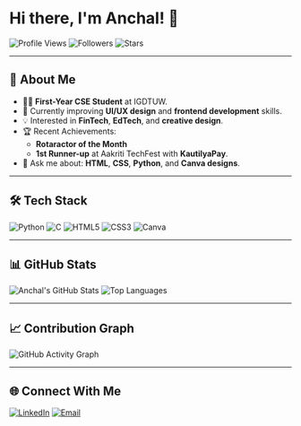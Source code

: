 # Hi there, I'm Anchal! 👋

![Profile Views](https://komarev.com/ghpvc/?username=anchal2611&color=blue)
![Followers](https://img.shields.io/github/followers/anchal2611?label=Followers&style=social)
![Stars](https://img.shields.io/github/stars/anchal2611?label=Stars&style=social)

---

## 🚀 About Me

- 👩‍💻 **First-Year CSE Student** at IGDTUW.
- 🌱 Currently improving **UI/UX design** and **frontend development** skills.
- 💡 Interested in **FinTech**, **EdTech**, and **creative design**.
- 🏆 Recent Achievements:
  - **Rotaractor of the Month**
  - **1st Runner-up** at Aakriti TechFest with **KautilyaPay**.
- 💬 Ask me about: **HTML**, **CSS**, **Python**, and **Canva designs**.

---

## 🛠️ Tech Stack
![Python](https://img.shields.io/badge/Python-3776AB?style=for-the-badge&logo=python&logoColor=white)
![C](https://img.shields.io/badge/C-A8B9CC?style=for-the-badge&logo=c&logoColor=white)
![HTML5](https://img.shields.io/badge/HTML5-E34F26?style=for-the-badge&logo=html5&logoColor=white)
![CSS3](https://img.shields.io/badge/CSS3-1572B6?style=for-the-badge&logo=css3&logoColor=white)
![Canva](https://img.shields.io/badge/Canva-00C4CC?style=for-the-badge&logo=canva&logoColor=white)

---

## 📊 GitHub Stats
![Anchal's GitHub Stats](https://github-readme-stats.vercel.app/api?username=anchal2611&show_icons=true&theme=radical)
![Top Languages](https://github-readme-stats.vercel.app/api/top-langs/?username=anchal2611&layout=compact&theme=radical)

---

## 📈 Contribution Graph
![GitHub Activity Graph](https://github-readme-activity-graph.vercel.app/graph?username=anchal2611&theme=github-dark)

---

## 🌐 Connect With Me
[![LinkedIn](https://img.shields.io/badge/LinkedIn-0A66C2?style=for-the-badge&logo=linkedin&logoColor=white)](https://www.linkedin.com/in/anchal-gupta-2977912a1/)
[![Email](https://img.shields.io/badge/Email-D14836?style=for-the-badge&logo=gmail&logoColor=white)](mailto:anchdel06@gmail.com)
